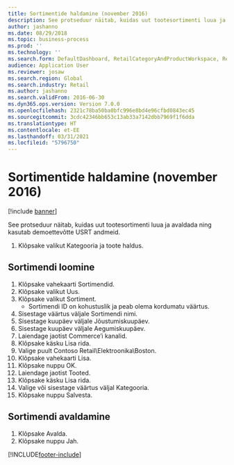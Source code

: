 ```yaml
---
title: Sortimentide haldamine (november 2016)
description: See protseduur näitab, kuidas uut tootesortimenti luua ja avaldada ning kasutab demoettevõtte USRT andmeid.
author: jashanno
ms.date: 08/29/2018
ms.topic: business-process
ms.prod: ''
ms.technology: ''
ms.search.form: DefaultDashboard, RetailCategoryAndProductWorkspace, RetailCategoryAndProductAssortment, RetailAssortmentDetails, RetailOperatingUnitPicker, EcoResCategorySingleLookup
audience: Application User
ms.reviewer: josaw
ms.search.region: Global
ms.search.industry: Retail
ms.author: jashanno
ms.search.validFrom: 2016-06-30
ms.dyn365.ops.version: Version 7.0.0
ms.openlocfilehash: 2321c78ba50ba0bfc996e8bd4e96cfbd0843ec45
ms.sourcegitcommit: 3cdc42346bb653c13ab33a7142dbb7969f1f6dda
ms.translationtype: HT
ms.contentlocale: et-EE
ms.lasthandoff: 03/31/2021
ms.locfileid: "5796750"
---
```

# <a name="manage-assortments-november-2016"></a>Sortimentide haldamine (november 2016)

[!include [banner](../includes/banner.md)]

See protseduur näitab, kuidas uut tootesortimenti luua ja avaldada ning kasutab demoettevõtte USRT andmeid. 


1. Klõpsake valikut Kategooria ja toote haldus.

## <a name="create-an-assortment"></a>Sortimendi loomine
1. Klõpsake vahekaarti Sortimendid.
2. Klõpsake valikut Uus.
3. Klõpsake valikut Sortiment.
    * Sortimendi ID on kohustuslik ja peab olema kordumatu väärtus.  
4. Sisestage väärtus väljale Sortimendi nimi.
5. Sisestage kuupäev väljale Jõustumiskuupäev.
6. Sisestage kuupäev väljale Aegumiskuupäev.
7. Laiendage jaotist Commerce’i kanalid.
8. Klõpsake käsku Lisa rida.
9. Valige puult Contoso Retail\Elektroonika\Boston.
10. Klõpsake vahekaarti Lisa.
11. Klõpsake nuppu OK.
12. Laiendage jaotist Tooted.
13. Klõpsake käsku Lisa rida.
14. Valige või sisestage väärtus väljal Kategooria.
15. Klõpsake nuppu Salvesta.

## <a name="publish-an-assortment"></a>Sortimendi avaldamine
1. Klõpsake Avalda.
2. Klõpsake nuppu Jah.



[!INCLUDE[footer-include](../../includes/footer-banner.md)]